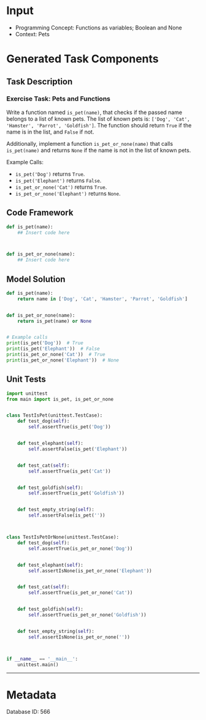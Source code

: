 # Input
- Programming Concept: Functions as variables; Boolean and None
- Context: Pets

# Generated Task Components
## Task Description
### Exercise Task: Pets and Functions

Write a function named `is_pet(name)`, that checks if the passed name belongs to a list of known pets. The list of known pets is: `['Dog', 'Cat', 'Hamster', 'Parrot', 'Goldfish']`. The function should return `True` if the name is in the list, and `False` if not.

Additionally, implement a function `is_pet_or_none(name)` that calls `is_pet(name)` and returns `None` if the name is not in the list of known pets.

Example Calls:
- `is_pet('Dog')` returns `True`.
- `is_pet('Elephant')` returns `False`.
- `is_pet_or_none('Cat')` returns `True`.
- `is_pet_or_none('Elephant')` returns `None`.

## Code Framework
```python
def is_pet(name):
    ## Insert code here



def is_pet_or_none(name):
    ## Insert code here

```

## Model Solution
```python
def is_pet(name):
    return name in ['Dog', 'Cat', 'Hamster', 'Parrot', 'Goldfish']


def is_pet_or_none(name):
    return is_pet(name) or None


# Example calls
print(is_pet('Dog'))  # True
print(is_pet('Elephant'))  # False
print(is_pet_or_none('Cat'))  # True
print(is_pet_or_none('Elephant'))  # None

```

## Unit Tests
```python
import unittest
from main import is_pet, is_pet_or_none


class TestIsPet(unittest.TestCase):
    def test_dog(self):
        self.assertTrue(is_pet('Dog'))


    def test_elephant(self):
        self.assertFalse(is_pet('Elephant'))


    def test_cat(self):
        self.assertTrue(is_pet('Cat'))


    def test_goldfish(self):
        self.assertTrue(is_pet('Goldfish'))


    def test_empty_string(self):
        self.assertFalse(is_pet(''))



class TestIsPetOrNone(unittest.TestCase):
    def test_dog(self):
        self.assertTrue(is_pet_or_none('Dog'))


    def test_elephant(self):
        self.assertIsNone(is_pet_or_none('Elephant'))


    def test_cat(self):
        self.assertTrue(is_pet_or_none('Cat'))


    def test_goldfish(self):
        self.assertTrue(is_pet_or_none('Goldfish'))


    def test_empty_string(self):
        self.assertIsNone(is_pet_or_none(''))



if __name__ == '__main__':
    unittest.main()

```
___
# Metadata
Database ID: 566
